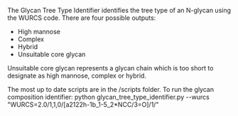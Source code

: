 
The Glycan Tree Type Identifier identifies the tree type of an N-glycan using the WURCS code.
There are four possible outputs:
  - High mannose
  - Complex
  - Hybrid
  - Unsuitable core glycan

Unsuitable core glycan represents a glycan chain which is too short to designate as high mannose, complex or hybrid.

The most up to date scripts are in the /scripts folder.
To run the glycan composition identifier: python glycan_tree_type_identifier.py --wurcs "WURCS=2.0/1,1,0/[a2122h-1b_1-5_2*NCC/3=O]/1/"
